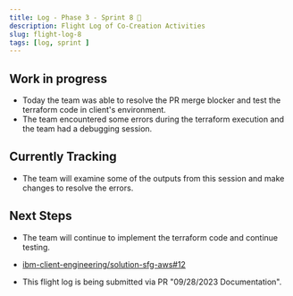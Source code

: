 ```yaml
---
title: Log - Phase 3 - Sprint 8 🛫
description: Flight Log of Co-Creation Activities
slug: flight-log-8
tags: [log, sprint ]
---
```


## Work in progress
- Today the team was able to resolve the PR merge blocker and test the terraform code in client's environment.
- The team encountered some errors during the terraform execution and the team had a debugging session.
## Currently Tracking
- The team will examine some of the outputs from this session and make changes to resolve the errors.
## Next Steps
- The team will continue to implement the terraform code and continue testing.
  
- [ibm-client-engineering/solution-sfg-aws#12](https://zenhub.ibm.com/workspaces/st5-action-information-center-64343620d0cfd0000f03a114/issues/ibm-client-engineering/solution-mq-rdqm-aws/7)
- This flight log is being submitted via PR "09/28/2023 Documentation".